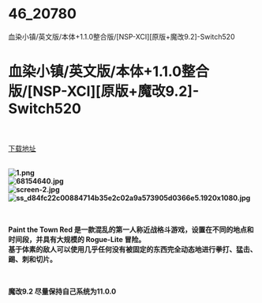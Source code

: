 # 46_20780
血染小镇/英文版/本体+1.1.0整合版/[NSP-XCI][原版+魔改9.2]-Switch520
# 血染小镇/英文版/本体+1.1.0整合版/[NSP-XCI][原版+魔改9.2]-Switch520
 <br/></br>
[下载地址](https://www.switch520.cc/article/20780 "下载地址")
<br/></br>

<p><strong><img title="1.png" src="https://www.switch520.cc/muke_img/2021_07_30_80e8fd676c824.png" alt="1.png"></strong><br>
<strong><img title="68154640.jpg" src="https://www.switch520.cc/muke_img/2021_07_30_6f3dae0ed412f.jpg" alt="68154640.jpg"></strong><br>
<strong><img title="screen-2.jpg" src="https://www.switch520.cc/muke_img/2021_07_30_d05733bd7339f.jpg" alt="screen-2.jpg"></strong><br>
<strong><img title="ss_d84fc22c00884714b35e2c02a9a573905d0366e5.1920x1080.jpg" src="https://www.switch520.cc/muke_img/2021_07_30_76b9d28551ddc.jpg" alt="ss_d84fc22c00884714b35e2c02a9a573905d0366e5.1920x1080.jpg">&nbsp;</strong></p>
<p>&nbsp;</p>
<p><strong>Paint the Town Red 是一款混乱的第一人称近战格斗游戏，设置在不同的地点和时间段，并具有大规模的 Rogue-Lite 冒险。</strong><br>
<strong>基于体素的敌人可以使用几乎任何没有被固定的东西完全动态地进行拳打、猛击、踢、刺和切片。</strong></p>
<p>&nbsp;</p>
<p><strong>魔改9.2 尽量保持自己系统为11.0.0</strong></p>
